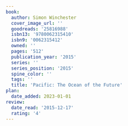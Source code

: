 ```yaml
---
book:
  author: Simon Winchester
  cover_image_url: ''
  goodreads: '25816988'
  isbn13: '9780062315410'
  isbn9: '0062315412'
  owned: ''
  pages: '512'
  publication_year: '2015'
  series: ''
  series_position: '2015'
  spine_color: ''
  tags: ''
  title: 'Pacific: The Ocean of the Future'
plan:
  date_added: 2023-01-01
review:
  date_read: '2015-12-17'
  rating: '4'
---
```

